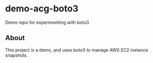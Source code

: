 # demo-acg-boto3
Demo repo for experimenting with boto3

## About

This project is a demo, and uses boto3 to manage AWS EC2 instance snapshots.

